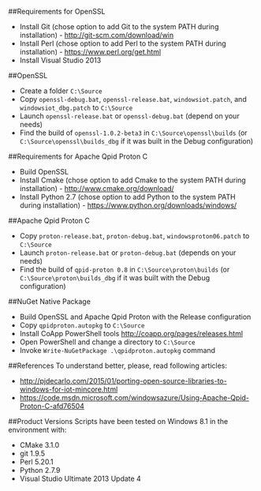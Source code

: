 ##Requirements for OpenSSL
* Install Git (chose option to add Git to the system PATH during installation) - http://git-scm.com/download/win
* Install Perl (chose option to add Perl to the system PATH during installation) - https://www.perl.org/get.html
* Install Visual Studio 2013 

##OpenSSL
* Create a folder `C:\Source`
* Copy `openssl-debug.bat`, `openssl-release.bat`, `windowsiot.patch`, and `windowsiot_dbg.patch` to `C:\Source`
* Launch `openssl-release.bat` or `openssl-debug.bat` (depend on your needs)
* Find the build of `openssl-1.0.2-beta3` in `C:\Source\openssl\builds` (or `C:\Source\openssl\builds_dbg` if it was built in the Debug configuration)

##Requirements for Apache Qpid Proton C
* Build OpenSSL
* Install Cmake (chose option to add Cmake to the system PATH during installation) - http://www.cmake.org/download/
* Install Python 2.7 (chose option to add Python to the system PATH during installation) - https://www.python.org/downloads/windows/

##Apache Qpid Proton C
* Copy `proton-release.bat`, `proton-debug.bat`, `windowsproton06.patch` to `C:\Source`
* Launch `proton-release.bat` or `proton-debug.bat` (depends on your needs)
* Find the build of `qpid-proton 0.8` in `C:\Source\proton\builds` (or `C:\Source\proton\builds_dbg` if it was built with the Debug configuration)

##NuGet Native Package
* Build OpenSSL and Apache Qpid Proton with the Release configuration
* Copy `qpidproton.autopkg` to `C:\Source`
* Install CoApp PowerShell tools http://coapp.org/pages/releases.html
* Open PowerShell and change a directory to `C:\Source`
* Invoke `Write-NuGetPackage .\qpidproton.autopkg` command

##References 
To understand better, please, read following articles:
* http://pjdecarlo.com/2015/01/porting-open-source-libraries-to-windows-for-iot-mincore.html
* https://code.msdn.microsoft.com/windowsazure/Using-Apache-Qpid-Proton-C-afd76504

##Product Versions
Scripts have been tested on Windows 8.1 in the environment with: 
* CMake 3.1.0
* git 1.9.5
* Perl 5.20.1
* Python 2.7.9
* Visual Studio Ultimate 2013 Update 4